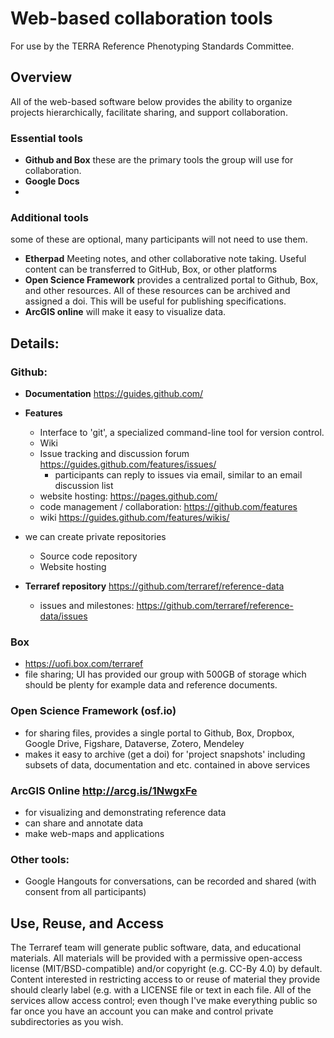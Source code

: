 # Web-based collaboration tools

For use by the TERRA Reference Phenotyping Standards Committee.


## Overview

All of the web-based software below provides the ability to organize projects hierarchically, facilitate sharing, and support collaboration.

### Essential tools

* **Github and Box**
     these are the primary tools the group will use for collaboration. 
* **Google Docs**
* 

### Additional tools

some of these are optional, many participants will not need to use them.

* **Etherpad** Meeting notes, and other collaborative note taking. Useful content can be transferred to GitHub, Box, or other platforms
* **Open Science Framework** provides a centralized portal to Github, Box, and other resources. All of these resources can be archived and assigned a doi. This will be useful for publishing specifications. 
* **ArcGIS online** will make it easy to visualize data.  


## Details:

### Github:

* **Documentation** https://guides.github.com/
* **Features**
  * Interface to 'git', a specialized command-line tool for version control. 
  * Wiki
  * Issue tracking and discussion forum https://guides.github.com/features/issues/
    * participants can reply to issues via email, similar to an email discussion list
  * website hosting: https://pages.github.com/
  * code management / collaboration:  https://github.com/features
  * wiki https://guides.github.com/features/wikis/
* we can create private repositories
  * Source code repository
  * Website hosting

* **Terraref repository** https://github.com/terraref/reference-data
  * issues and milestones: https://github.com/terraref/reference-data/issues


### Box 

* https://uofi.box.com/terraref
* file sharing; UI has provided our group with 500GB of storage which should be plenty for example data and reference documents. 

### Open Science Framework (osf.io)

* for sharing files, provides a single portal to Github, Box, Dropbox, Google Drive, Figshare, Dataverse, Zotero, Mendeley
* makes it easy to archive (get a doi) for 'project snapshots' including subsets of data, documentation and etc. contained in above services



### ArcGIS Online http://arcg.is/1NwgxFe

* for visualizing and demonstrating reference data
* can share and annotate data
* make web-maps and applications

### Other tools:

* Google Hangouts for conversations, can be recorded and shared (with consent from all participants)

## Use, Reuse, and Access 

The Terraref team will generate public software, data, and educational materials. All materials will be provided with a permissive open-access license (MIT/BSD-compatible) and/or copyright (e.g. CC-By 4.0) by default. Content interested in restricting access to or reuse of material they provide should clearly label (e.g. with a LICENSE file or text in each file. All of the services allow access control; even though I've make everything public so far once you have an account you can make and control private subdirectories as you wish.